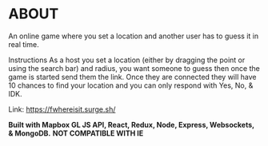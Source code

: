 # ABOUT

An online game where you set a location and another user has to guess it in real time. 

Instructions
As a host you set a location (either by dragging the point or using the search bar) and radius, you want someone to guess then once the game is started send them the link. Once they are connected they will have 10 chances to find your location and you can only respond with Yes, No, & IDK.

Link: https://fwhereisit.surge.sh/

**Built with Mapbox GL JS API, React, Redux, Node, Express, Websockets, & MongoDB.**
**NOT COMPATIBLE WITH IE**
